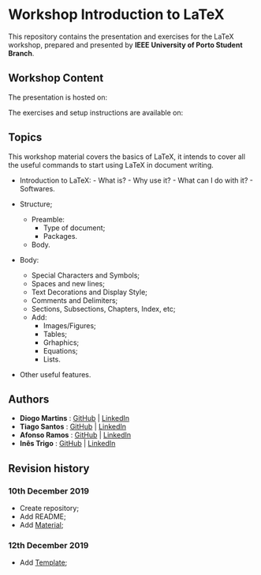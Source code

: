 # Workshop Introduction to LaTeX

This repository contains the presentation and exercises for the LaTeX workshop, prepared and presented by **IEEE University of Porto Student Branch**.

## Workshop Content

The presentation is hosted on: 

The exercises and setup instructions are available on:

## Topics

This workshop material covers the basics of LaTeX, it intends to cover all the useful commands to start using LaTeX in document writing.

- Introduction to LaTeX:
		- What is?
		- Why use it?
		- What can I do with it?
		- Softwares.

- Structure;
	- Preamble:
		- Type of document;
		- Packages.
	- Body.

- Body:
	- Special Characters and Symbols;
	- Spaces and new lines;
	- Text Decorations and Display Style;
	- Comments and Delimiters;
	- Sections, Subsections, Chapters, Index, etc;
	- Add:
		- Images/Figures;
		- Tables;
		- Grhaphics;
		- Equations;
		- Lists.
- Other useful features.

## Authors

- **Diogo Martins** : [GitHub](https://github.com/diogomartins96) | [LinkedIn](https://www.linkedin.com/in/diogocostamartins/)
- **Tiago Santos** : [GitHub](https://github.com/TiagoSantosDev) | [LinkedIn](https://www.linkedin.com/in/tiago-santos-developer/)
- **Afonso Ramos** : [GitHub](https://github.com/afonsojramos) | [LinkedIn](https://www.linkedin.com/in/afonsojramos/)
- **Inês Trigo** : [GitHub](https://github.com/iitriigo) | [LinkedIn](https://www.linkedin.com/in/in%C3%AAs-trigo-alves-b08611173/)

## Revision history

### 10th December 2019

- Create repository;
- Add README;
- Add [Material](https://github.com/ieeeupsb/workshop-LaTeX/tree/master/material);

### 12th December 2019

- Add [Template](https://github.com/ieeeupsb/workshop-LaTeX/tree/master/template);
